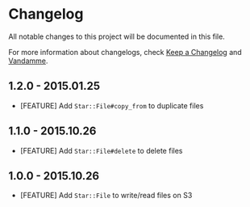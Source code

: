 # Changelog

All notable changes to this project will be documented in this file.

For more information about changelogs, check
[Keep a Changelog](http://keepachangelog.com) and
[Vandamme](http://tech-angels.github.io/vandamme).

## 1.2.0 - 2015.01.25

* [FEATURE] Add `Star::File#copy_from` to duplicate files

## 1.1.0 - 2015.10.26

* [FEATURE] Add `Star::File#delete` to delete files

## 1.0.0 - 2015.10.26

* [FEATURE] Add `Star::File` to write/read files on S3
